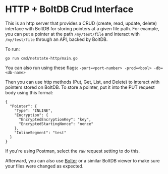 # HTTP + BoltDB Crud Interface

This is an http server that provides a CRUD (create, read, update, delete) interface with BoltDB for storing pointers at a given file path.
For example, you can put a pointer at the path `/my/test/file` and interact with `/my/test/file` through an API, backed by BoltDB.

To run:
```
go run cmd/netstate-http/main.go
```
You can also run using these flags: `-port=<port-number> -prod=<bool> -db=<db-name>`

Then you can use http methods (Put, Get, List, and Delete) to interact with pointers stored on BoltDB.
To store a pointer, put it into the PUT request body using this format:
```
{
  "Pointer": {
    "Type": "INLINE",
    "Encryption": {
      "EncryptedEncryptionKey": "key",
      "EncryptedStartingNonce": "nonce"
    },
    "InlineSegment": "test"
  }
}
```
If you're using Postman, select the `raw` request setting to do this.

Afterward, you can also use [Bolter](https://github.com/hasit/bolter) or a similar BoltDB viewer to make sure your files were changed as expected.